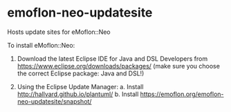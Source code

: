 # emoflon-neo-updatesite
Hosts update sites for eMoflon::Neo

To install eMoflon::Neo:

1. Download the latest Eclipse IDE for Java and DSL Developers from https://www.eclipse.org/downloads/packages/ (make sure you choose the correct Eclipse package: Java and DSL!)

2. Using the Eclipse Update Manager:
  a. Install  http://hallvard.github.io/plantuml/
  b. Install  https://emoflon.org/emoflon-neo-updatesite/snapshot/

